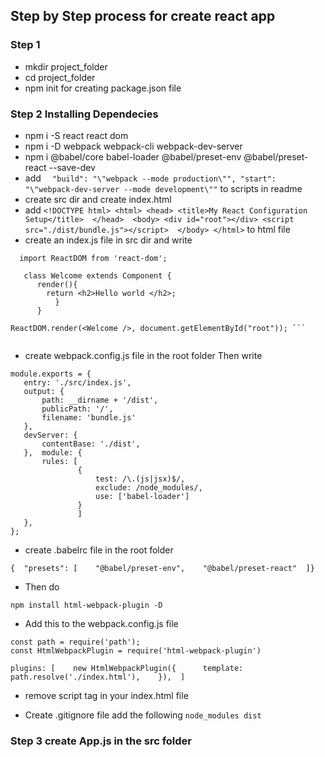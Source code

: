 ## Step by Step process for create react app
 ### Step 1
 - mkdir project_folder
 - cd project_folder
 - npm init for creating package.json file
 
 ### Step 2 Installing Dependecies
 - npm i -S react react dom
 - npm i -D webpack webpack-cli webpack-dev-server
 - npm i @babel/core babel-loader @babel/preset-env @babel/preset-react --save-dev
 -  add
  `  "build": "\"webpack --mode production\"",
             "start": "\"webpack-dev-server --mode development\""` 
             to scripts in readme
 - create src dir and create index.html
 -  add 
 `<!DOCTYPE html>
             <html>
                 <head>
                     <title>My React Configuration Setup</title> 
                 </head> 
             <body>
                 <div id="root"></div>
                 <script src="./dist/bundle.js"></script> 
             </body>
             </html>`
              to html file
 - create an index.js file in src dir and write 
 ```
   import ReactDOM from 'react-dom';
                                                   
    class Welcome extends Component {
       render(){
         return <h2>Hello world </h2>;
           }
       }
                                                   
 ReactDOM.render(<Welcome />, document.getElementById("root")); ```
 
 
 ```
 
 - create webpack.config.js file in the root folder
 Then write
 ```
module.exports = {
    entry: './src/index.js',
    output: {
        path: __dirname + '/dist',
        publicPath: '/',
        filename: 'bundle.js'
    },
    devServer: {
        contentBase: './dist',
    },  module: {
        rules: [
                {
                    test: /\.(js|jsx)$/,
                    exclude: /node_modules/,
                    use: ['babel-loader']
                }
                ]
    },
};
```

- create .babelrc file in the root folder
```$xslt
{  "presets": [    "@babel/preset-env",    "@babel/preset-react"  ]}
```
- Then do 
```$xslt
npm install html-webpack-plugin -D
```

- Add this to the webpack.config.js file
```
const path = require('path');
const HtmlWebpackPlugin = require('html-webpack-plugin')

plugins: [    new HtmlWebpackPlugin({      template: path.resolve('./index.html'),    }),  ]
```

- remove script tag in your index.html file

- Create .gitignore file add the following
`
node_modules
dist
`

### Step 3 create App.js in the src folder
